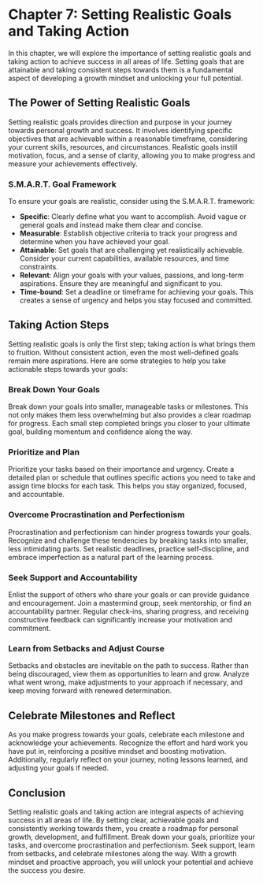 Chapter 7: Setting Realistic Goals and Taking Action
====================================================

In this chapter, we will explore the importance of setting realistic goals and taking action to achieve success in all areas of life. Setting goals that are attainable and taking consistent steps towards them is a fundamental aspect of developing a growth mindset and unlocking your full potential.

The Power of Setting Realistic Goals
------------------------------------

Setting realistic goals provides direction and purpose in your journey towards personal growth and success. It involves identifying specific objectives that are achievable within a reasonable timeframe, considering your current skills, resources, and circumstances. Realistic goals instill motivation, focus, and a sense of clarity, allowing you to make progress and measure your achievements effectively.

### S.M.A.R.T. Goal Framework

To ensure your goals are realistic, consider using the S.M.A.R.T. framework:

* **Specific**: Clearly define what you want to accomplish. Avoid vague or general goals and instead make them clear and concise.
* **Measurable**: Establish objective criteria to track your progress and determine when you have achieved your goal.
* **Attainable**: Set goals that are challenging yet realistically achievable. Consider your current capabilities, available resources, and time constraints.
* **Relevant**: Align your goals with your values, passions, and long-term aspirations. Ensure they are meaningful and significant to you.
* **Time-bound**: Set a deadline or timeframe for achieving your goals. This creates a sense of urgency and helps you stay focused and committed.

Taking Action Steps
-------------------

Setting realistic goals is only the first step; taking action is what brings them to fruition. Without consistent action, even the most well-defined goals remain mere aspirations. Here are some strategies to help you take actionable steps towards your goals:

### Break Down Your Goals

Break down your goals into smaller, manageable tasks or milestones. This not only makes them less overwhelming but also provides a clear roadmap for progress. Each small step completed brings you closer to your ultimate goal, building momentum and confidence along the way.

### Prioritize and Plan

Prioritize your tasks based on their importance and urgency. Create a detailed plan or schedule that outlines specific actions you need to take and assign time blocks for each task. This helps you stay organized, focused, and accountable.

### Overcome Procrastination and Perfectionism

Procrastination and perfectionism can hinder progress towards your goals. Recognize and challenge these tendencies by breaking tasks into smaller, less intimidating parts. Set realistic deadlines, practice self-discipline, and embrace imperfection as a natural part of the learning process.

### Seek Support and Accountability

Enlist the support of others who share your goals or can provide guidance and encouragement. Join a mastermind group, seek mentorship, or find an accountability partner. Regular check-ins, sharing progress, and receiving constructive feedback can significantly increase your motivation and commitment.

### Learn from Setbacks and Adjust Course

Setbacks and obstacles are inevitable on the path to success. Rather than being discouraged, view them as opportunities to learn and grow. Analyze what went wrong, make adjustments to your approach if necessary, and keep moving forward with renewed determination.

Celebrate Milestones and Reflect
--------------------------------

As you make progress towards your goals, celebrate each milestone and acknowledge your achievements. Recognize the effort and hard work you have put in, reinforcing a positive mindset and boosting motivation. Additionally, regularly reflect on your journey, noting lessons learned, and adjusting your goals if needed.

Conclusion
----------

Setting realistic goals and taking action are integral aspects of achieving success in all areas of life. By setting clear, achievable goals and consistently working towards them, you create a roadmap for personal growth, development, and fulfillment. Break down your goals, prioritize your tasks, and overcome procrastination and perfectionism. Seek support, learn from setbacks, and celebrate milestones along the way. With a growth mindset and proactive approach, you will unlock your potential and achieve the success you desire.
